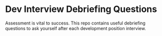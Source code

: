 # Dev Interview Debriefing Questions

Assessment is vital to success. This repo contains useful debriefing questions to ask yourself after each development position interview. 

